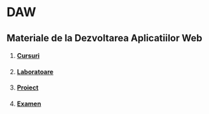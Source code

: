 # DAW
## Materiale de la Dezvoltarea Aplicatiilor Web

 1. #### [Cursuri](https://github.com/antonio-b21/DAW/tree/master/Cursuri)
 2. #### [Laboratoare](https://github.com/antonio-b21/DAW/tree/master/Laboratoare)
 3. #### [Proiect](https://github.com/antonio-b21/OpenDiscussionPlatform)
 4. #### [Examen](https://github.com/antonio-b21/DAW/tree/master/Examen)
